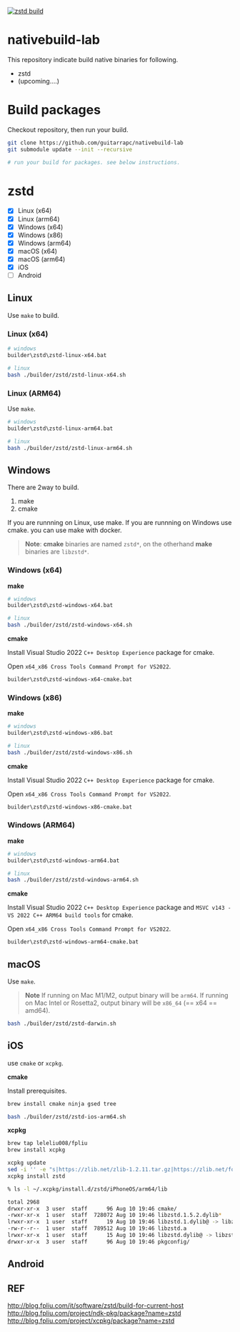 [![zstd build](https://github.com/guitarrapc/nativebuild-lab/actions/workflows/zstd-build.yaml/badge.svg)](https://github.com/guitarrapc/nativebuild-lab/actions/workflows/zstd-build.yaml)

# nativebuild-lab

This repository indicate build native binaries for following.

* zstd
* (upcoming....)

# Build packages

Checkout repository, then run your build.

```bash
git clone https://github.com/guitarrapc/nativebuild-lab
git submodule update --init --recursive

# run your build for packages. see below instructions.
```

# zstd

* [x] Linux (x64)
* [x] Linux (arm64)
* [x] Windows (x64)
* [x] Windows (x86)
* [x] Windows (arm64)
* [x] macOS (x64)
* [x] macOS (arm64)
* [x] iOS
* [ ] Android

## Linux

Use `make` to build.

### Linux (x64)

```bash
# windows
builder\zstd\zstd-linux-x64.bat

# linux
bash ./builder/zstd/zstd-linux-x64.sh
```

### Linux (ARM64)

Use `make`.

```bash
# windows
builder\zstd\zstd-linux-arm64.bat

# linux
bash ./builder/zstd/zstd-linux-arm64.sh
```

## Windows

There are 2way to build.

1. make
2. cmake

If you are runnning on Linux, use make.
If you are runnning on Windows use cmake. you can use make with docker.

> **Note**: **cmake** binaries are named `zstd*`, on the otherhand **make** binaries are `libzstd*`.

### Windows (x64)

**make**

```bash
# windows
builder\zstd\zstd-windows-x64.bat

# linux
bash ./builder/zstd/zstd-windows-x64.sh
```

**cmake**

Install Visual Studio 2022 `C++ Desktop Experience` package for cmake.

Open `x64_x86 Cross Tools Command Prompt for VS2022`.

```bash
builder\zstd\zstd-windows-x64-cmake.bat
```

### Windows (x86)

**make**

```bash
# windows
builder\zstd\zstd-windows-x86.bat

# linux
bash ./builder/zstd/zstd-windows-x86.sh
```

**cmake**

Install Visual Studio 2022 `C++ Desktop Experience` package for cmake.

Open `x64_x86 Cross Tools Command Prompt for VS2022`.

```bash
builder\zstd\zstd-windows-x86-cmake.bat
```

### Windows (ARM64)

**make**

```bash
# windows
builder\zstd\zstd-windows-arm64.bat

# linux
bash ./builder/zstd/zstd-windows-arm64.sh
```

**cmake**

Install Visual Studio 2022 `C++ Desktop Experience` package and `MSVC v143 - VS 2022 C++ ARM64 build tools` for cmake.

Open `x64_x86 Cross Tools Command Prompt for VS2022`.

```bash
builder\zstd\zstd-windows-arm64-cmake.bat
```


## macOS

Use `make`.

> **Note**
> If running on Mac M1/M2, output binary will be `arm64`.
> If running on Mac Intel or Rosetta2, output binary will be `x86_64` (== x64 == amd64).

```bash
bash ./builder/zstd/zstd-darwin.sh
```

## iOS

use `cmake` or `xcpkg`.

**cmake**

Install prerequisites.
```bash
brew install cmake ninja gsed tree
```

```bash
bash ./builder/zstd/zstd-ios-arm64.sh
```

**xcpkg**

```bash
brew tap leleliu008/fpliu
brew install xcpkg
```

```bash
xcpkg update
sed -i '' -e "s|https://zlib.net/zlib-1.2.11.tar.gz|https://zlib.net/fossils/zlib-1.2.11.tar.gz|" "$HOME/.xcpkg/repos.d/offical/formula/zlib.sh"
xcpkg install zstd
```

```bash
% ls -l ~/.xcpkg/install.d/zstd/iPhoneOS/arm64/lib

total 2968
drwxr-xr-x  3 user  staff      96 Aug 10 19:46 cmake/
-rwxr-xr-x  1 user  staff  728072 Aug 10 19:46 libzstd.1.5.2.dylib*
lrwxr-xr-x  1 user  staff      19 Aug 10 19:46 libzstd.1.dylib@ -> libzstd.1.5.2.dylib
-rw-r--r--  1 user  staff  789512 Aug 10 19:46 libzstd.a
lrwxr-xr-x  1 user  staff      15 Aug 10 19:46 libzstd.dylib@ -> libzstd.1.dylib
drwxr-xr-x  3 user  staff      96 Aug 10 19:46 pkgconfig/
```

## Android


## REF

http://blog.fpliu.com/it/software/zstd/build-for-current-host
http://blog.fpliu.com/project/ndk-pkg/package?name=zstd
http://blog.fpliu.com/project/xcpkg/package?name=zstd
